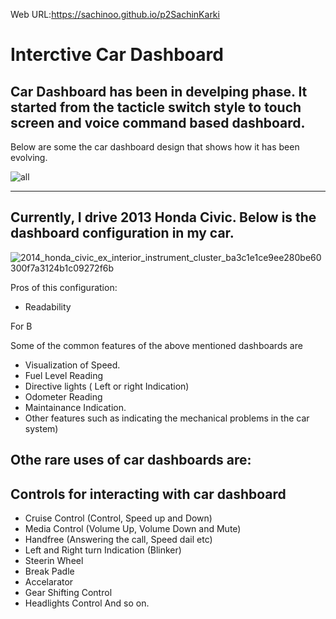Web URL:https://sachinoo.github.io/p2SachinKarki

# Interctive Car Dashboard 
 Car Dashboard has been in develping phase. It started from the tacticle switch style to touch screen and voice command based dashboard.
-------------------------------------------------------------------------------------------------------------------------
Below are some the car dashboard design that shows how it has been evolving.

![all ](https://user-images.githubusercontent.com/24665608/112539838-79472200-8d7f-11eb-872d-dcfbb668d953.png)

--------------------------------------------------------------------------------------------------------------------------------

## Currently, I drive 2013 Honda Civic. Below is the dashboard configuration in my car. 

![2014_honda_civic_ex_interior_instrument_cluster_ba3c1e1ce9ee280be60300f7a3124b1c09272f6b](https://user-images.githubusercontent.com/24665608/112540786-98927f00-8d80-11eb-8e77-c6c061ef8505.jpg)

Pros of this configuration:
 - Readability



For B

Some of the common features of the above mentioned dashboards are 
 - Visualization of Speed.
 - Fuel Level Reading
 - Directive lights ( Left or right Indication)
 - Odometer Reading 
 - Maintainance Indication.
 - Other features such as indicating the mechanical problems in the car system)

Othe rare uses of car dashboards are:
 - 


## Controls for interacting with car dashboard
- Cruise Control (Control, Speed up and Down)
- Media Control (Volume Up, Volume Down and  Mute)
- Handfree (Answering the call, Speed dail etc)
- Left and Right turn Indication (Blinker)
- Steerin Wheel
- Break Padle 
- Accelarator
- Gear Shifting Control
- Headlights Control 
 And so on.
 
 

